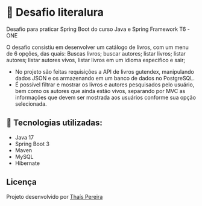 # :book: Desafio literalura
Desafio para praticar Spring Boot do curso Java e Spring Framework T6 -ONE

O desafio consistiu em desenvolver um catálogo de livros, com um menu de 6 opções, das quais: Buscas livros; buscar autores; listar livros; listar autores; listar autores vivos, listar livros em um idioma específico e sair;
- No projeto são feitas requisições a API de livros gutendex, manipulando dados JSON e os armazenando em um banco de dados no PostgreSQL.
- É possível filtrar e mostrar os livros e autores pesquisados pelo usuário, bem como os autores que ainda estão vivos, separando por MVC as informações que devem ser mostrada aos usuários conforme sua opção selecionada.

## :hammer: Tecnologias utilizadas:
- Java 17
- Spring Boot 3
- Maven
- MySQL
- Hibernate

## Licença
Projeto desenvolvido por [Thaís Pereira](https://github.com/ThaisSilva)
